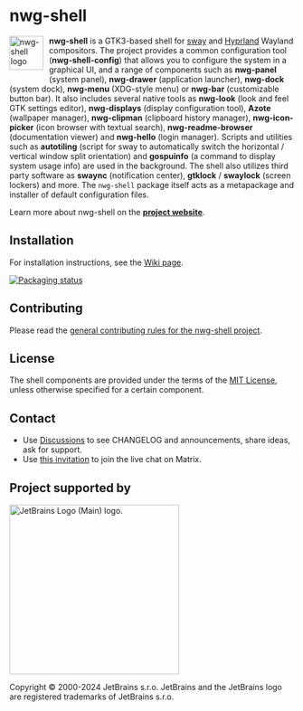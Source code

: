 # nwg-shell

<img src="https://github.com/nwg-piotr/nwg-shell/assets/20579136/58e3dcc1-d738-449f-a6d0-e5cbb91e4e60" width="60" style="float:left;margin-right:10px;margin-bottom:10px" alt="nwg-shell logo">

**nwg-shell** is a GTK3-based shell for [sway](https://github.com/swaywm/sway) and 
[Hyprland](https://github.com/hyprwm/Hyprland) Wayland compositors. The project provides a common configuration tool 
(**nwg-shell-config**) that allows you to configure the system in a graphical UI, and a range of components such as 
**nwg-panel** (system panel), **nwg-drawer** (application launcher), **nwg-dock** (system dock), **nwg-menu** 
(XDG-style menu) or **nwg-bar** (customizable button bar). It also includes several native tools as 
**nwg-look** (look and feel GTK settings editor), **nwg-displays** (display configuration tool), **Azote** (wallpaper 
manager), **nwg-clipman** (clipboard history manager), **nwg-icon-picker** (icon browser with textual search), 
**nwg-readme-browser** (documentation viewer) and **nwg-hello** (login manager). Scripts and utilities such as 
**autotiling** (script for sway to automatically switch the horizontal / vertical window split orientation) and 
**gospuinfo** (a command to display system usage info) are used in the background. The shell also utilizes third party 
software as **swaync** (notification center), **gtklock** / **swaylock** (screen lockers) and more. The `nwg-shell` 
package itself acts as a metapackage and installer of default configuration files.

Learn more about nwg-shell on the [**project website**](https://nwg-piotr.github.io/nwg-shell).

## Installation

For installation instructions, see the [Wiki page](https://github.com/nwg-piotr/nwg-shell/wiki).

[![Packaging status](https://repology.org/badge/vertical-allrepos/nwg-shell.svg)](https://repology.org/project/nwg-shell/versions)

## Contributing

Please read the [general contributing rules for the nwg-shell project](https://nwg-piotr.github.io/nwg-shell/contribution).

## License

The shell components are provided under the terms of the [MIT License](https://github.com/nwg-piotr/nwg-shell/blob/main/LICENSE),
unless otherwise specified for a certain component.

## Contact

- Use [Discussions](https://github.com/nwg-piotr/nwg-shell/discussions) to see CHANGELOG and announcements, share ideas, ask for support.
- Use [this invitation](https://matrix.to/#/#nwg-shell:matrix.org) to join the live chat on Matrix.

## Project supported by

<a href="https://jb.gg/OpenSourceSupport"><img width="300" src="https://resources.jetbrains.com/storage/products/company/brand/logos/jb_beam.png" alt="JetBrains Logo (Main) logo."></a>

Copyright © 2000-2024 JetBrains s.r.o. JetBrains and the JetBrains logo are registered trademarks of JetBrains s.r.o.
